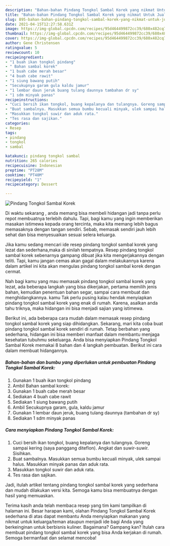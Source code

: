 ```yaml
---
description: "Bahan-bahan Pindang Tongkol Sambal Korek yang nikmat Untuk Jualan"
title: "Bahan-bahan Pindang Tongkol Sambal Korek yang nikmat Untuk Jualan"
slug: 895-bahan-bahan-pindang-tongkol-sambal-korek-yang-nikmat-untuk-jualan
date: 2021-04-15T12:27:58.631Z
image: https://img-global.cpcdn.com/recipes/95d464499872cc39/680x482cq70/pindang-tongkol-sambal-korek-foto-resep-utama.jpg
thumbnail: https://img-global.cpcdn.com/recipes/95d464499872cc39/680x482cq70/pindang-tongkol-sambal-korek-foto-resep-utama.jpg
cover: https://img-global.cpcdn.com/recipes/95d464499872cc39/680x482cq70/pindang-tongkol-sambal-korek-foto-resep-utama.jpg
author: Gene Christensen
ratingvalue: 5
reviewcount: 10
recipeingredient:
- "1 buah ikan tongkol pindang"
- " Bahan sambal korek"
- "1 buah cabe merah besar"
- "4 buah cabe rawit"
- "1 siung bawang putih"
- "Secukupnya garam gula kaldu jamur"
- "1 lembar daun jeruk buang tulang daunnya tambahan dr sy"
- "1 sdm minyak panas"
recipeinstructions:
- "Cuci bersih ikan tongkol, buang kepalanya dan tulangnya. Goreng sampai kering (saya panggang diteflon). Angkat dan suwir-suwir. Sisihkan."
- "Buat sambalnya. Masukkan semua bumbu kecuali minyak, ulek sampai halus. Masukkan minyak panas dan aduk rata."
- "Masukkan tongkol suwir dan aduk rata."
- "Tes rasa dan sajikan."
categories:
- Resep
tags:
- pindang
- tongkol
- sambal

katakunci: pindang tongkol sambal 
nutrition: 265 calories
recipecuisine: Indonesian
preptime: "PT28M"
cooktime: "PT40M"
recipeyield: "1"
recipecategory: Dessert

---
```



![Pindang Tongkol Sambal Korek](https://img-global.cpcdn.com/recipes/95d464499872cc39/680x482cq70/pindang-tongkol-sambal-korek-foto-resep-utama.jpg)

Di waktu  sekarang , anda memang bisa membeli hidangan jadi tanpa perlu repot membuatnya terlebih dahulu. Tapi, bagi kamu yang ingin memberikan masakan istimewa kepada orang tercinta, maka kita memang lebih bagus memasaknya dengan tangan sendiri. Sebab, memasak sendiri jauh lebih sehat dan bisa menyesuaikan sesuai selera keluarga.

Jika kamu sedang mencari ide resep pindang tongkol sambal korek yang lezat dan sederhana,maka di sinilah tempatnya. Resep pindang tongkol sambal korek  sebenarnya gampang dibuat jika kita mengerjakannya dengan teliti. Tapi, kamu jangan cemas akan gagal dalam melakukannya 
karena dalam artikel ini kita akan mengulas pindang tongkol sambal korek dengan cermat.  



Nah bagi kamu yang mau memasak pindang tongkol sambal korek yang lezat, ada beberapa langkah yang bisa dikerjakan, pertama memilih jenis bahan, kemudian penentuan bahan segar, sampai cara membuat dan menghidangkannya. kamu Tak perlu pusing kalau hendak menyiapkan pindang tongkol sambal korek yang enak di rumah. Karena, asalkan anda  tahu triknya, maka hidangan ini bisa menjadi sajian yang istimewa.

Berikut ini, ada beberapa cara mudah dalam memasak resep pindang tongkol sambal korek yang siap dihidangkan. Sekarang, mari kita coba buat pindang tongkol sambal korek sendiri di rumah. Tetap berbahan yang sederhana, hidangan ini bisa memberi manfaat dalam membantu menjaga kesehatan tubuhmu sekeluarga. Anda bisa menyiapkan Pindang Tongkol Sambal Korek memakai 8 bahan dan 4 langkah pembuatan. Berikut ini cara dalam membuat hidangannya.

<!--inarticleads1-->

##### Bahan-bahan dan bumbu yang diperlukan untuk pembuatan Pindang Tongkol Sambal Korek:

1. Gunakan 1 buah ikan tongkol pindang
1. Ambil  Bahan sambal korek:
1. Gunakan 1 buah cabe merah besar
1. Sediakan 4 buah cabe rawit
1. Sediakan 1 siung bawang putih
1. Ambil Secukupnya garam, gula, kaldu jamur
1. Gunakan 1 lembar daun jeruk, buang tulang daunnya (tambahan dr sy)
1. Sediakan 1 sdm minyak panas




<!--inarticleads2-->

##### Cara menyiapkan Pindang Tongkol Sambal Korek:

1. Cuci bersih ikan tongkol, buang kepalanya dan tulangnya. Goreng sampai kering (saya panggang diteflon). Angkat dan suwir-suwir. Sisihkan.
1. Buat sambalnya. Masukkan semua bumbu kecuali minyak, ulek sampai halus. Masukkan minyak panas dan aduk rata.
1. Masukkan tongkol suwir dan aduk rata.
1. Tes rasa dan sajikan.




Jadi, itulah artikel tentang  pindang tongkol sambal korek  yang sederhana dan mudah dilakukan versi kita. Semoga kamu bisa membuatnya dengan hasil yang memuaskan. 

Terima kasih anda telah membaca resep yang tim kami tampilkan di halaman ini. Besar harapan kami, olahan  Pindang Tongkol Sambal Korek sederhana di atas dapat membantu Anda menyiapkan makanan yang nikmat untuk keluarga/teman ataupun menjadi ide bagi Anda yang berkeinginan untuk berbisnis kuliner. Bagaimana? Gampang kan? Itulah cara membuat pindang tongkol sambal korek yang bisa Anda kerjakan di rumah. Semoga bermanfaat dan selamat mencoba!

